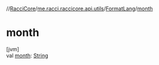 //[RacciCore](../../../index.md)/[me.racci.raccicore.api.utils](../index.md)/[FormatLang](index.md)/[month](month.md)

# month

[jvm]\
val [month](month.md): [String](https://kotlinlang.org/api/latest/jvm/stdlib/kotlin/-string/index.html)
